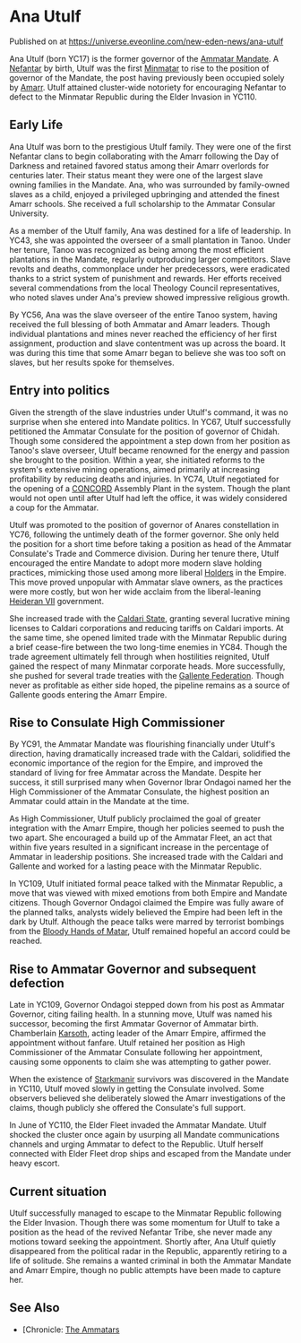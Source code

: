 # Ana Utulf
Published on  at https://universe.eveonline.com/new-eden-news/ana-utulf

Ana Utulf (born YC17) is the former governor of the [Ammatar Mandate](2RCNqNOW8kV95yCFhjfhnz). A [Nefantar](1lfEcB4SdrV3EJIrmYWOK2)
by birth, Utulf was the first [Minmatar](1rpu7pfwTPVznAczjw2pOp) to rise to
the position of governor of the Mandate, the post having previously been
occupied solely by [Amarr](6BPFRy27fN4LnYlIyzvEwo). Utulf attained
cluster-wide notoriety for encouraging Nefantar to defect to the
Minmatar Republic during the Elder Invasion in
YC110.

Early Life
----------

Ana Utulf was born to the prestigious Utulf family. They were one of the
first Nefantar clans to begin collaborating with the Amarr following the
Day of Darkness and retained favored status among their Amarr overlords
for centuries later. Their status meant they were one of the largest
slave owning families in the Mandate. Ana, who was surrounded by
family-owned slaves as a child, enjoyed a privileged upbringing and
attended the finest Amarr schools. She received a full scholarship to
the Ammatar Consular University.

As a member of the Utulf family, Ana was destined for a life of
leadership. In YC43, she was appointed the overseer of a small
plantation in Tanoo. Under her tenure, Tanoo was recognized as being
among the most efficient plantations in the Mandate, regularly
outproducing larger competitors. Slave revolts and deaths, commonplace
under her predecessors, were eradicated thanks to a strict system of
punishment and rewards. Her efforts received several commendations from
the local Theology Council
representatives, who noted slaves under Ana's preview showed impressive
religious growth.

By YC56, Ana was the slave overseer of the entire Tanoo system, having
received the full blessing of both Ammatar and Amarr leaders. Though
individual plantations and mines never reached the efficiency of her
first assignment, production and slave contentment was up across the
board. It was during this time that some Amarr began to believe she was
too soft on slaves, but her results spoke for themselves.

Entry into politics
-------------------

Given the strength of the slave industries under Utulf's command, it was
no surprise when she entered into Mandate politics. In YC67, Utulf
successfully petitioned the Ammatar Consulate for the position of
governor of Chidah. Though some considered the appointment a step down
from her position as Tanoo's slave overseer, Utulf became renowned for
the energy and passion she brought to the position. Within a year, she
initiated reforms to the system's extensive mining operations, aimed
primarily at increasing profitability by reducing deaths and injuries.
In YC74, Utulf negotiated for the opening of a
[CONCORD](5DPzMesjfj3XKshPWBUPWt) Assembly Plant in the system. Though the
plant would not open until after Utulf had left the office, it was
widely considered a coup for the Ammatar.

Utulf was promoted to the position of governor of Anares constellation
in YC76, following the untimely death of the former governor. She only
held the position for a short time before taking a position as head of
the Ammatar Consulate's Trade and
Commerce division. During her tenure there, Utulf encouraged the entire
Mandate to adopt more modern slave holding practices, mimicking those
used among more liberal [Holders](dO9vxs4a40LrzJyoq2L8v) in the Empire.
This move proved unpopular with Ammatar slave owners, as the practices
were more costly, but won her wide acclaim from the liberal-leaning
[Heideran VII](4Olxc4nxWd7y1mjFPhvHnV) government.

She increased trade with the [Caldari State](7unGNsrMFwIWXMMbrM2jfy),
granting several lucrative mining licenses to Caldari corporations and
reducing tariffs on Caldari imports. At the same time, she opened
limited trade with the Minmatar Republic during a brief cease-fire
between the two long-time enemies in YC84. Though the trade agreement
ultimately fell through when hostilities reignited, Utulf gained the
respect of many Minmatar corporate heads. More successfully, she pushed
for several trade treaties with the [Gallente Federation](4bufc5OaK80rlo20Pez6gK). Though never as profitable
as either side hoped, the pipeline remains as a source of Gallente goods
entering the Amarr Empire.

Rise to Consulate High Commissioner
-----------------------------------

By YC91, the Ammatar Mandate was flourishing financially under Utulf's
direction, having dramatically increased trade with the Caldari,
solidified the economic importance of the region for the Empire, and
improved the standard of living for free Ammatar across the Mandate.
Despite her success, it still surprised many when Governor Ibrar Ondagoi
named her the High Commissioner of the Ammatar Consulate, the highest
position an Ammatar could attain in the Mandate at the time.

As High Commissioner, Utulf publicly proclaimed the goal of greater
integration with the Amarr Empire, though her policies seemed to push
the two apart. She encouraged a build up of the Ammatar Fleet, an act that within five years resulted
in a significant increase in the percentage of Ammatar in leadership
positions. She increased trade with the Caldari and Gallente and worked
for a lasting peace with the Minmatar Republic.

In YC109, Utulf initiated formal peace talked
with the Minmatar Republic, a move that was viewed with mixed emotions
from both Empire and Mandate citizens. Though Governor Ondagoi claimed
the Empire was fully aware of the planned talks, analysts widely
believed the Empire had been left in the dark by Utulf. Although the
peace talks were marred by terrorist bombings from the [Bloody Hands of Matar](1zKTY7AnnG3F5pzlKws52w), Utulf remained hopeful an
accord could be reached.

Rise to Ammatar Governor and subsequent defection
-------------------------------------------------

Late in YC109, Governor Ondagoi stepped down from his post as Ammatar
Governor, citing failing health. In a stunning move, Utulf was named his
successor, becoming the first Ammatar Governor of Ammatar birth.
Chamberlain [Karsoth](1qDadkKQ3HzwYZpl2r4JLL), acting leader of the Amarr
Empire, affirmed the appointment without fanfare. Utulf retained her
position as High Commissioner of the Ammatar Consulate following her
appointment, causing some opponents to claim she was attempting to
gather power.

When the existence of [Starkmanir](1L5eoorvzFUylWwag0xeQw) survivors was
discovered in the Mandate in YC110, Utulf moved slowly in getting the
Consulate involved. Some observers believed she deliberately slowed the
Amarr investigations of the claims, though publicly she offered the
Consulate's full support.

In June of YC110, the Elder Fleet invaded the Ammatar Mandate. Utulf
shocked the cluster once again by usurping all Mandate communications
channels and urging Ammatar to defect to the Republic. Utulf herself
connected with Elder Fleet drop ships and escaped from the Mandate under
heavy escort.

Current situation
-----------------

Utulf successfully managed to escape to the Minmatar Republic following
the Elder Invasion. Though there was some momentum for Utulf to take a
position as the head of the revived Nefantar Tribe, she never made any
motions toward seeking the appointment. Shortly after, Ana Utulf quietly
disappeared from the political radar in the Republic, apparently
retiring to a life of solitude. She remains a wanted criminal in both
the Ammatar Mandate and Amarr Empire, though no public attempts have
been made to capture her.

See Also
--------

-   [Chronicle: [The Ammatars](4uMjGNm1c0Q26Z46vUqdSr)
